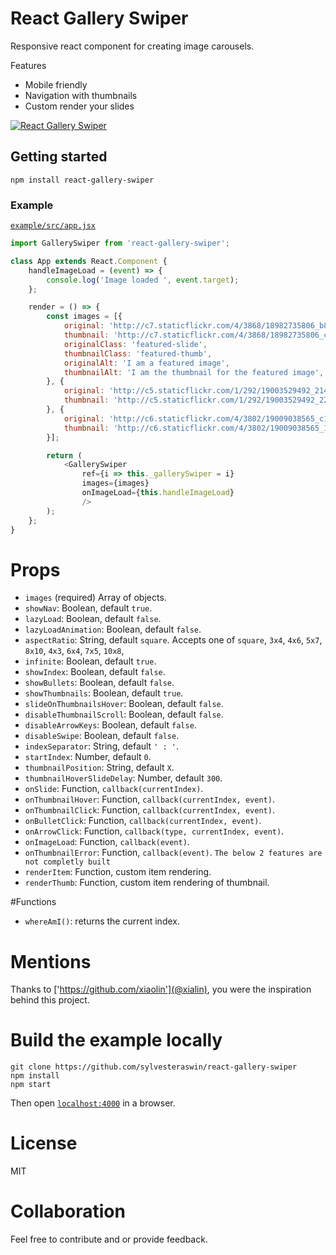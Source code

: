 # React Gallery Swiper

Responsive react component for creating image carousels.

Features
* Mobile friendly
* Navigation with thumbnails
* Custom render your slides

[![React Gallery Swiper](https://img.youtube.com/vi/KTQ1Y8zFwt4/0.jpg)](https://www.youtube.com/watch?v=KTQ1Y8zFwt4)

## Getting started

```
npm install react-gallery-swiper
```

### Example
[`example/src/app.jsx`](https://github.com/sylvesteraswin/react-gallery-swiper/tree/master/example/src)
```js
import GallerySwiper from 'react-gallery-swiper';

class App extends React.Component {
    handleImageLoad = (event) => {
        console.log('Image loaded ', event.target);
    };

    render = () => {
        const images = [{
            original: 'http://c7.staticflickr.com/4/3868/18982735806_b80b024040_h.jpg',
            thumbnail: 'http://c7.staticflickr.com/4/3868/18982735806_cd60bcdb69_n.jpg',
            originalClass: 'featured-slide',
            thumbnailClass: 'featured-thumb',
            originalAlt: 'I am a featured image',
            thumbnailAlt: 'I am the thumbnail for the featured image',
        }, {
            original: 'http://c5.staticflickr.com/1/292/19003529492_214a7e3777_h.jpg',
            thumbnail: 'http://c5.staticflickr.com/1/292/19003529492_226031f2c1_n.jpg'
        }, {
            original: 'http://c6.staticflickr.com/4/3802/19009038565_c197845618_h.jpg',
            thumbnail: 'http://c6.staticflickr.com/4/3802/19009038565_17e2e21b22_n.jpg'
        }];

        return (
            <GallerySwiper
                ref={i => this._gallerySwiper = i}
                images={images}
                onImageLoad={this.handleImageLoad}
                />
        );
    };
}
```

# Props

* `images` (required) Array of objects.
* `showNav`: Boolean, default `true`.
* `lazyLoad`: Boolean, default `false`.
* `lazyLoadAnimation`: Boolean, default `false`.
* `aspectRatio`: String, default `square`. Accepts one of  `square`, `3x4`, `4x6`, `5x7`, `8x10`, `4x3`, `6x4`, `7x5`, `10x8`,
* `infinite`: Boolean, default `true`.
* `showIndex`: Boolean, default `false`.
* `showBullets`: Boolean, default `false`.
* `showThumbnails`: Boolean, default `true`.
* `slideOnThumbnailsHover`: Boolean, default `false`.
* `disableThumbnailScroll`: Boolean, default `false`.
* `disableArrowKeys`: Boolean, default `false`.
* `disableSwipe`: Boolean, default `false`.
* `indexSeparator`: String, default `' : '`.
* `startIndex`: Number, default `0`.
* `thumbnailPosition`: String, default `X`.
* `thumbnailHoverSlideDelay`: Number, default `300`.
* `onSlide`: Function, `callback(currentIndex)`.
* `onThumbnailHover`: Function, `callback(currentIndex, event)`.
* `onThumbnailClick`: Function, `callback(currentIndex, event)`.
* `onBulletClick`: Function, `callback(currentIndex, event)`.
* `onArrowClick`: Function, `callback(type, currentIndex, event)`.
* `onImageLoad`: Function, `callback(event)`.
* `onThumbnailError`: Function, `callback(event)`.
`The below 2 features are not completly built`
* `renderItem`: Function, custom item rendering.
* `renderThumb`: Function, custom item rendering of thumbnail.

#Functions
* `whereAmI()`: returns the current index.

# Mentions
Thanks to ['https://github.com/xiaolin'](@xialin), you were the inspiration behind this project.

# Build the example locally
```
git clone https://github.com/sylvesteraswin/react-gallery-swiper
npm install
npm start
```

Then open [`localhost:4000`](http://localhost:4000) in a browser.

# License

MIT

# Collaboration
Feel free to contribute and or provide feedback.
